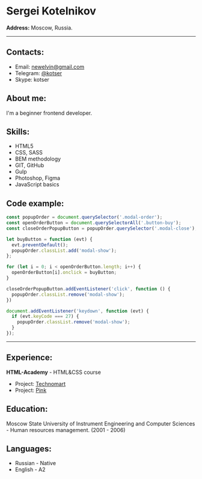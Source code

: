 # Sergei Kotelnikov
**Address:** Moscow, Russia.
***

## Contacts:

* Email: [newelvin@gmail.com](mailto:newelvin@gmail.com)
* Telegram: [@kotser](https://t.me/kotser)
* Skype: kotser

## About me:
I'm a beginner frontend developer.

## Skills:
* HTML5
* CSS, SASS
* BEM methodology
* GIT, GitHub
* Gulp
* Photoshop, Figma
* JavaScript basics

## Code example:
``` JavaScript
const popupOrder = document.querySelector('.modal-order');
const openOrderButton = document.querySelectorAll('.button-buy');
const closeOrderPopupButton = popupOrder.querySelector('.modal-close');

let buyButton = function (evt) {
  evt.preventDefault();
  popupOrder.classList.add('modal-show');
};

for (let i = 0; i < openOrderButton.length; i++) {
  openOrderButton[i].onclick = buyButton;
}

closeOrderPopupButton.addEventListener('click', function () {
  popupOrder.classList.remove('modal-show');
})

document.addEventListener('keydown', function (evt) {
  if (evt.keyCode === 27) {
    popupOrder.classList.remove('modal-show');
  }
});
```
***
## Experience:
**HTML-Academy** - HTML&CSS course
- Project: [Technomart](https://github.com/kotser1/Technomart)
- Project: [Pink](https://github.com/kotser1/1487045-pink-21) 

## Education:
Moscow State University of Instrument Engineering and Computer Sciences - Human resources management. (2001 - 2006)

## Languages:
* Russian - Native
* English - A2